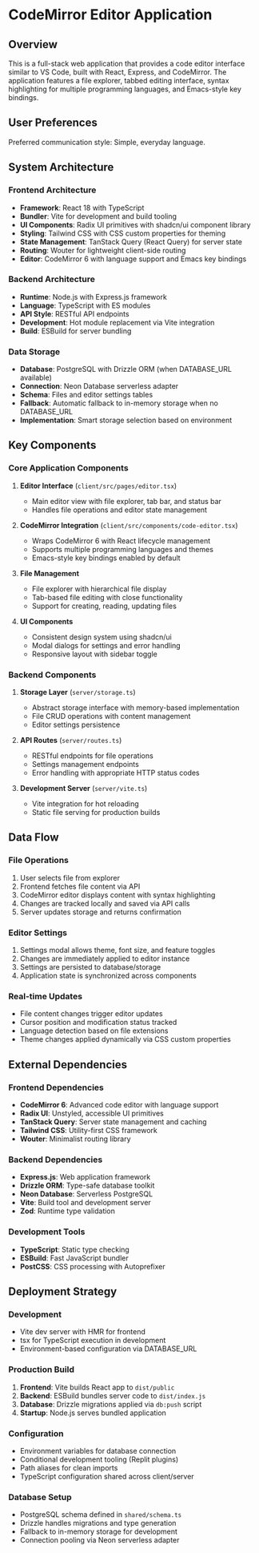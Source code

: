 # CodeMirror Editor Application

## Overview

This is a full-stack web application that provides a code editor interface similar to VS Code, built with React, Express, and CodeMirror. The application features a file explorer, tabbed editing interface, syntax highlighting for multiple programming languages, and Emacs-style key bindings.

## User Preferences

Preferred communication style: Simple, everyday language.

## System Architecture

### Frontend Architecture
- **Framework**: React 18 with TypeScript
- **Bundler**: Vite for development and build tooling
- **UI Components**: Radix UI primitives with shadcn/ui component library
- **Styling**: Tailwind CSS with CSS custom properties for theming
- **State Management**: TanStack Query (React Query) for server state
- **Routing**: Wouter for lightweight client-side routing
- **Editor**: CodeMirror 6 with language support and Emacs key bindings

### Backend Architecture
- **Runtime**: Node.js with Express.js framework
- **Language**: TypeScript with ES modules
- **API Style**: RESTful API endpoints
- **Development**: Hot module replacement via Vite integration
- **Build**: ESBuild for server bundling

### Data Storage
- **Database**: PostgreSQL with Drizzle ORM (when DATABASE_URL available)
- **Connection**: Neon Database serverless adapter
- **Schema**: Files and editor settings tables
- **Fallback**: Automatic fallback to in-memory storage when no DATABASE_URL
- **Implementation**: Smart storage selection based on environment

## Key Components

### Core Application Components
1. **Editor Interface** (`client/src/pages/editor.tsx`)
   - Main editor view with file explorer, tab bar, and status bar
   - Handles file operations and editor state management

2. **CodeMirror Integration** (`client/src/components/code-editor.tsx`)
   - Wraps CodeMirror 6 with React lifecycle management
   - Supports multiple programming languages and themes
   - Emacs-style key bindings enabled by default

3. **File Management**
   - File explorer with hierarchical file display
   - Tab-based file editing with close functionality
   - Support for creating, reading, updating files

4. **UI Components**
   - Consistent design system using shadcn/ui
   - Modal dialogs for settings and error handling
   - Responsive layout with sidebar toggle

### Backend Components
1. **Storage Layer** (`server/storage.ts`)
   - Abstract storage interface with memory-based implementation
   - File CRUD operations with content management
   - Editor settings persistence

2. **API Routes** (`server/routes.ts`)
   - RESTful endpoints for file operations
   - Settings management endpoints
   - Error handling with appropriate HTTP status codes

3. **Development Server** (`server/vite.ts`)
   - Vite integration for hot reloading
   - Static file serving for production builds

## Data Flow

### File Operations
1. User selects file from explorer
2. Frontend fetches file content via API
3. CodeMirror editor displays content with syntax highlighting
4. Changes are tracked locally and saved via API calls
5. Server updates storage and returns confirmation

### Editor Settings
1. Settings modal allows theme, font size, and feature toggles
2. Changes are immediately applied to editor instance
3. Settings are persisted to database/storage
4. Application state is synchronized across components

### Real-time Updates
- File content changes trigger editor updates
- Cursor position and modification status tracked
- Language detection based on file extensions
- Theme changes applied dynamically via CSS custom properties

## External Dependencies

### Frontend Dependencies
- **CodeMirror 6**: Advanced code editor with language support
- **Radix UI**: Unstyled, accessible UI primitives
- **TanStack Query**: Server state management and caching
- **Tailwind CSS**: Utility-first CSS framework
- **Wouter**: Minimalist routing library

### Backend Dependencies
- **Express.js**: Web application framework
- **Drizzle ORM**: Type-safe database toolkit
- **Neon Database**: Serverless PostgreSQL
- **Vite**: Build tool and development server
- **Zod**: Runtime type validation

### Development Tools
- **TypeScript**: Static type checking
- **ESBuild**: Fast JavaScript bundler
- **PostCSS**: CSS processing with Autoprefixer

## Deployment Strategy

### Development
- Vite dev server with HMR for frontend
- tsx for TypeScript execution in development
- Environment-based configuration via DATABASE_URL

### Production Build
1. **Frontend**: Vite builds React app to `dist/public`
2. **Backend**: ESBuild bundles server code to `dist/index.js`
3. **Database**: Drizzle migrations applied via `db:push` script
4. **Startup**: Node.js serves bundled application

### Configuration
- Environment variables for database connection
- Conditional development tooling (Replit plugins)
- Path aliases for clean imports
- TypeScript configuration shared across client/server

### Database Setup
- PostgreSQL schema defined in `shared/schema.ts`
- Drizzle handles migrations and type generation
- Fallback to in-memory storage for development
- Connection pooling via Neon serverless adapter